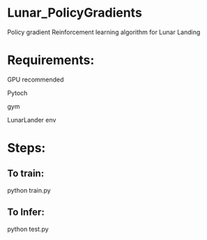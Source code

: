 # Lunar_PolicyGradients
Policy gradient Reinforcement learning algorithm for Lunar Landing


# Requirements:

GPU recommended

Pytoch

gym

LunarLander env

# Steps:

## To train:
python train.py

## To Infer:
python test.py
